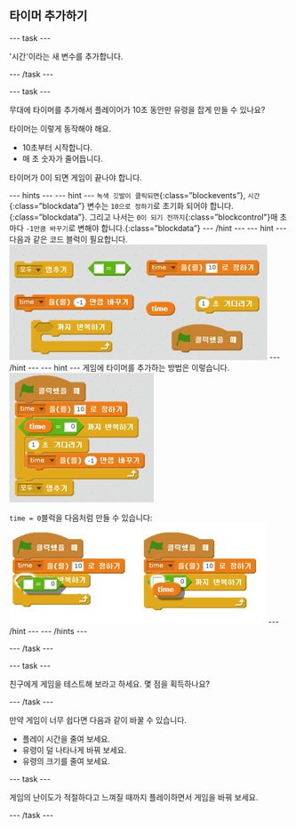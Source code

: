 ## 타이머 추가하기

\--- task \---

'시간'이라는 새 변수를 추가합니다.

\--- /task \---

\--- task \---

무대에 타이머를 추가해서 플레이어가 10초 동안만 유령을 잡게 만들 수 있나요?

타이머는 이렇게 동작해야 해요.

+ 10초부터 시작합니다.
+ 매 초 숫자가 줄어듭니다.

타이머가 0이 되면 게임이 끝나야 합니다.

\--- hints \--- \--- hint \--- `녹색 깃발이 클릭되면`{:class=”blockevents”}, `시간`{:class=”blockdata”} 변수는 `10으로 정하기`로 초기화 되어야 합니다.{:class=”blockdata”}. 그리고 나서는 `0이 되기 전까지`{:class=”blockcontrol"}매 초마다 `-1만큼 바꾸기`로 변해야 합니다.{:class=”blockdata”} \--- /hint \--- \--- hint \--- 다음과 같은 코드 블럭이 필요합니다. ![screenshot](images/ghost-timer-blocks.png) \--- /hint \--- \--- hint \--- 게임에 타이머를 추가하는 방법은 이렇습니다. ![screenshot](images/ghost-timer-code.png)

`time = 0`블럭을 다음처럼 만들 수 있습니다: ![screenshot](images/ghost-timer-help.png) \--- /hint \--- \--- /hints \---

\--- /task \---

\--- task \---

친구에게 게임을 테스트해 보라고 하세요. 몇 점을 획득하나요?

\--- /task \---

만약 게임이 너무 쉽다면 다음과 같이 바꿀 수 있습니다.

+ 플레이 시간을 줄여 보세요.
+ 유령이 덜 나타나게 바꿔 보세요.
+ 유령의 크기를 줄여 보세요.

\--- task \---

게임의 난이도가 적절하다고 느껴질 때까지 플레이하면서 게임을 바꿔 보세요.

\--- /task \---